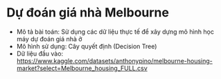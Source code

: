 # Dự đoán giá nhà Melbourne
- Mô tả bài toán: Sử dụng các dữ liệu thực tế để xây dựng mô hình học máy dự đoán giá nhà ở
- Mô hình sử dụng: Cây quyết định (Decision Tree)
- Dữ liệu đầu vào: https://www.kaggle.com/datasets/anthonypino/melbourne-housing-market?select=Melbourne_housing_FULL.csv
